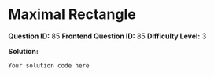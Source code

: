 
  # Maximal Rectangle
  
  **Question ID:** 85
  **Frontend Question ID:** 85
  **Difficulty Level:** 3
  
  **Solution:**  
  ```
  Your solution code here
  ```
    